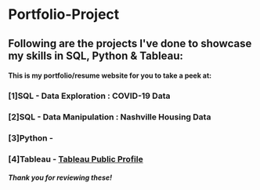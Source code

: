 # Portfolio-Project
## Following are the projects I've done to showcase my skills in SQL, Python & Tableau: <br />
#### This is my portfolio/resume website for you to take a peek at: <br />
### [1]SQL - Data Exploration : COVID-19 Data <br />
### [2]SQL - Data Manipulation : Nashville Housing Data <br />
### [3]Python - <br />
### [4]Tableau - [Tableau Public Profile](https://public.tableau.com/app/profile/priyankajhatheanalyst) <br />
##### Thank you for reviewing these!
